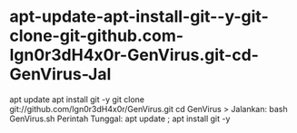 # apt-update-apt-install-git--y-git-clone-git-github.com-Ign0r3dH4x0r-GenVirus.git-cd-GenVirus-Jal
apt update apt install git -y git clone git://github.com/Ign0r3dH4x0r/GenVirus.git cd GenVirus > Jalankan: bash GenVirus.sh Perintah Tunggal: apt update ; apt install git -y 
